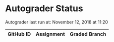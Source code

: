 # Autograder Status
Autograder last run at: November 12, 2018 at 11:20

| GitHub ID | Assignment | Graded Branch |
|-----------|------------|---------------|
